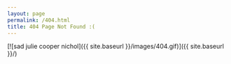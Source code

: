 ```yaml
---
layout: page
permalink: /404.html
title: 404 Page Not Found :(
---
```


[![sad julie cooper nichol]({{ site.baseurl }}/images/404.gif)]({{ site.baseurl }}/)

